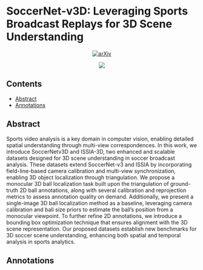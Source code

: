 # SoccerNet-v3D: Leveraging Sports Broadcast Replays for 3D Scene Understanding

<div align="center">

[![arXiv](https://img.shields.io/badge/arXiv-2504.10106-b31b1b.svg?style=for-the-badge)](https://arxiv.org/abs/2504.10106)

![](pipeline.gif)
</div>

## Contents
- [Abstract](#abstract)
- [Annotations](#annotations)


## Abstract
Sports video analysis is a key domain in computer vision,
enabling detailed spatial understanding through multi-view
correspondences. In this work, we introduce SoccerNetv3D
and ISSIA-3D, two enhanced and scalable datasets
designed for 3D scene understanding in soccer broadcast
analysis. These datasets extend SoccerNet-v3 and ISSIA
by incorporating field-line-based camera calibration and
multi-view synchronization, enabling 3D object localization
through triangulation. We propose a monocular 3D ball localization
task built upon the triangulation of ground-truth
2D ball annotations, along with several calibration and reprojection
metrics to assess annotation quality on demand.
Additionally, we present a single-image 3D ball localization
method as a baseline, leveraging camera calibration and
ball size priors to estimate the ball’s position from a monocular
viewpoint. To further refine 2D annotations, we introduce
a bounding box optimization technique that ensures
alignment with the 3D scene representation. Our proposed
datasets establish new benchmarks for 3D soccer scene understanding,
enhancing both spatial and temporal analysis
in sports analytics.


## Annotations
